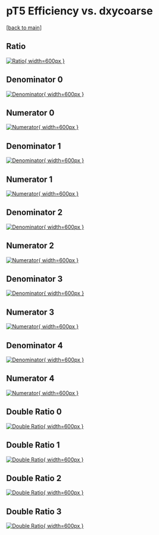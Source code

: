 # pT5 Efficiency vs. dxycoarse

[[back to main](./)]



## Ratio

[![Ratio](../mtv/var/pT5_xtr_211_0_eff_dxycoarse.png){ width=600px }](../mtv/var/pT5_xtr_211_0_eff_dxycoarse.pdf)

## Denominator 0

[![Denominator](../mtv/den/pT5_xtr_211_0_eff_dxycoarse_den0.png){ width=600px }](../mtv/den/pT5_xtr_211_0_eff_dxycoarse_den0.pdf)

## Numerator 0

[![Numerator](../mtv/num/pT5_xtr_211_0_eff_dxycoarse_num0.png){ width=600px }](../mtv/num/pT5_xtr_211_0_eff_dxycoarse_num0.pdf)

## Denominator 1

[![Denominator](../mtv/den/pT5_xtr_211_0_eff_dxycoarse_den1.png){ width=600px }](../mtv/den/pT5_xtr_211_0_eff_dxycoarse_den1.pdf)

## Numerator 1

[![Numerator](../mtv/num/pT5_xtr_211_0_eff_dxycoarse_num1.png){ width=600px }](../mtv/num/pT5_xtr_211_0_eff_dxycoarse_num1.pdf)

## Denominator 2

[![Denominator](../mtv/den/pT5_xtr_211_0_eff_dxycoarse_den2.png){ width=600px }](../mtv/den/pT5_xtr_211_0_eff_dxycoarse_den2.pdf)

## Numerator 2

[![Numerator](../mtv/num/pT5_xtr_211_0_eff_dxycoarse_num2.png){ width=600px }](../mtv/num/pT5_xtr_211_0_eff_dxycoarse_num2.pdf)

## Denominator 3

[![Denominator](../mtv/den/pT5_xtr_211_0_eff_dxycoarse_den3.png){ width=600px }](../mtv/den/pT5_xtr_211_0_eff_dxycoarse_den3.pdf)

## Numerator 3

[![Numerator](../mtv/num/pT5_xtr_211_0_eff_dxycoarse_num3.png){ width=600px }](../mtv/num/pT5_xtr_211_0_eff_dxycoarse_num3.pdf)

## Denominator 4

[![Denominator](../mtv/den/pT5_xtr_211_0_eff_dxycoarse_den4.png){ width=600px }](../mtv/den/pT5_xtr_211_0_eff_dxycoarse_den4.pdf)

## Numerator 4

[![Numerator](../mtv/num/pT5_xtr_211_0_eff_dxycoarse_num4.png){ width=600px }](../mtv/num/pT5_xtr_211_0_eff_dxycoarse_num4.pdf)

## Double Ratio 0

[![Double Ratio](../mtv/ratio/pT5_xtr_211_0_eff_dxycoarse_ratio0.png){ width=600px }](../mtv/ratio/pT5_xtr_211_0_eff_dxycoarse_ratio0.pdf)

## Double Ratio 1

[![Double Ratio](../mtv/ratio/pT5_xtr_211_0_eff_dxycoarse_ratio1.png){ width=600px }](../mtv/ratio/pT5_xtr_211_0_eff_dxycoarse_ratio1.pdf)

## Double Ratio 2

[![Double Ratio](../mtv/ratio/pT5_xtr_211_0_eff_dxycoarse_ratio2.png){ width=600px }](../mtv/ratio/pT5_xtr_211_0_eff_dxycoarse_ratio2.pdf)

## Double Ratio 3

[![Double Ratio](../mtv/ratio/pT5_xtr_211_0_eff_dxycoarse_ratio3.png){ width=600px }](../mtv/ratio/pT5_xtr_211_0_eff_dxycoarse_ratio3.pdf)


